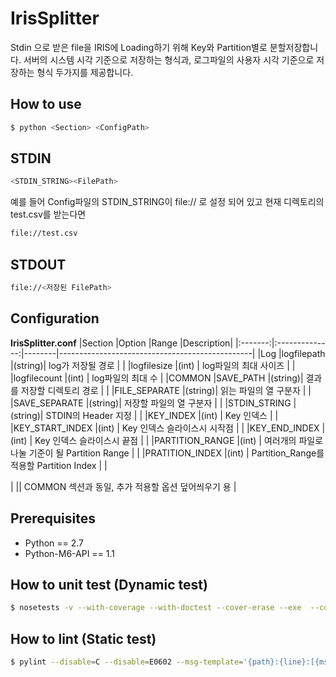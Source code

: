 # IrisSplitter
Stdin 으로 받은 file을 IRIS에 Loading하기 위해 Key와 Partition별로 분할저장합니다.
서버의 시스템 시각 기준으로 저장하는 형식과, 로그파일의 사용자 시각 기준으로 저장하는 형식 두가지를 제공합니다.

## How to use
```Bash
$ python <Section> <ConfigPath>
```

## STDIN
```Bash
<STDIN_STRING><FilePath>
```
예를 들어 Config파일의 STDIN_STRING이 file:// 로 설정 되어 있고 현재 디렉토리의 test.csv를 받는다면
```Bash
file://test.csv
```

## STDOUT
```Bash
file://<저장된 FilePath>
```

## Configuration

**IrisSplitter.conf**
|Section  |Option          |Range   |Description|
|:-------:|:--------------:|--------|------------------------------------------------|
|Log      |logfilepath     |(string)| log가 저장될 경로                              |
|         |logfilesize     |(int)   | log파일의 최대 사이즈                          |
|         |logfilecount    |(int)   | log파일의 최대 수                              |
|COMMON   |SAVE_PATH       |(string)| 결과를 저장할 디렉토리 경로                    |
|         |FILE_SEPARATE   |(string)| 읽는 파일의 열 구분자                          |
|         |SAVE_SEPARATE   |(string)| 저장할 파일의 열 구분자                        |
|         |STDIN_STRING    |(string)| STDIN의 Header 지정                            |
|         |KEY_INDEX       |(int)   | Key 인덱스                                     |
|         |KEY_START_INDEX |(int)   | Key 인덱스 슬라이스시 시작점                   |
|         |KEY_END_INDEX   |(int)   | Key 인덱스 슬라이스시 끝점                     |
|         |PARTITION_RANGE |(int)   | 여러개의 파일로 나눌 기준이 될 Partition Range |
|         |PRATITION_INDEX |(int)   | Partition_Range를 적용할 Partition Index       |
|<Section>|                || COMMON 섹션과 동일, 추가 적용할 옵션 덮어씌우기 용     |

## Prerequisites
- Python == 2.7
- Python-M6-API == 1.1

## How to unit test (Dynamic test)
```Bash
$ nosetests -v --with-coverage --with-doctest --cover-erase --exe  --cover-package=. tests/*.py
```

## How to lint (Static test)
```Bash
$ pylint --disable=C --disable=E0602 --msg-template='{path}:{line}:[{msg_id}({symbol}),{obj}]{msg}' *.py
